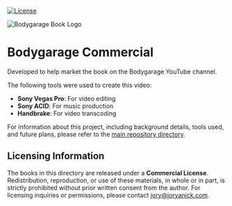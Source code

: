 [![License](https://img.shields.io/badge/License-Commercial%20-%23blue.svg)](http://joryanick.com)

![Bodygarage Book Logo](https://raw.github.com/joryanick/bodygarage/main/bodygarage-book-logo.png?raw=true)
# **Bodygarage Commercial**
Developed to help market the book on the Bodygarage YouTube channel.


The following tools were used to create this video:

- **Sony Vegas Pro**: For video editing  
- **Sony ACID**: For music production  
- **Handbrake**: For video transcoding  

For information about this project, including background details, tools used, and future plans, please refer to the [main repository directory](../README.md).  

## **Licensing Information**  

The books in this directory are released under a **Commercial License**. Redistribution, reproduction, or use of these materials, in whole or in part, is strictly prohibited without prior written consent from the author. For licensing inquiries or permissions, please contact [jory@joryanick.com](mailto:jory@joryanick.com).  

